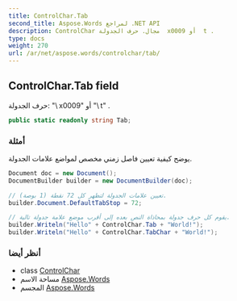 ```yaml
---
title: ControlChar.Tab
second_title: Aspose.Words لمراجع .NET API
description: ControlChar مجال. حرف الجدولة  x0009 أو  t .
type: docs
weight: 270
url: /ar/net/aspose.words/controlchar/tab/
---
```

## ControlChar.Tab field

حرف الجدولة: "\ x0009" أو "\ t" .

```csharp
public static readonly string Tab;
```

### أمثلة

يوضح كيفية تعيين فاصل زمني مخصص لمواضع علامات الجدولة.

```csharp
Document doc = new Document();
DocumentBuilder builder = new DocumentBuilder(doc);

// تعيين علامات الجدولة لتظهر كل 72 نقطة (1 بوصة).
builder.Document.DefaultTabStop = 72;

// يقوم كل حرف جدولة بمحاذاة النص بعده إلى أقرب موضع علامة جدولة تالية.
builder.Writeln("Hello" + ControlChar.Tab + "World!");
builder.Writeln("Hello" + ControlChar.TabChar + "World!");
```

### أنظر أيضا

* class [ControlChar](../)
* مساحة الاسم [Aspose.Words](../../controlchar/)
* المجسم [Aspose.Words](../../../)


